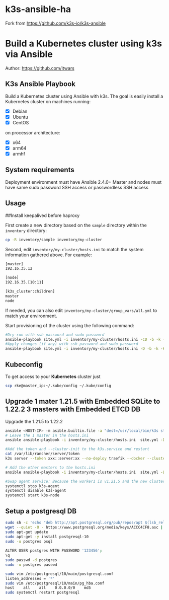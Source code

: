 
# k3s-ansible-ha
Fork from https://github.com/k3s-io/k3s-ansible

# Build a Kubernetes cluster using k3s via Ansible

Author: <https://github.com/itwars>

## K3s Ansible Playbook

Build a Kubernetes cluster using Ansible with k3s. The goal is easily install a Kubernetes cluster on machines running:

- [X] Debian
- [X] Ubuntu
- [X] CentOS

on processor architecture:

- [X] x64
- [X] arm64
- [X] armhf

## System requirements

Deployment environment must have Ansible 2.4.0+
Master and nodes must have same sudo password SSH access or passwordless SSH access

## Usage

##Install keepalived before haproxy

First create a new directory based on the `sample` directory within the `inventory` directory:

```bash
cp -R inventory/sample inventory/my-cluster
```

Second, edit `inventory/my-cluster/hosts.ini` to match the system information gathered above. For example:

```bash
[master]
192.16.35.12

[node]
192.16.35.[10:11]

[k3s_cluster:children]
master
node
```

If needed, you can also edit `inventory/my-cluster/group_vars/all.yml` to match your environment.

Start provisioning of the cluster using the following command:

```bash
#Dry-run with ssh password and sudo password
ansible-playbook site.yml -i inventory/my-cluster/hosts.ini -CD -b -k -K
#Apply changes (if any) with ssh password and sudo password
ansible-playbook site.yml -i inventory/my-cluster/hosts.ini -D -b -k -K
```

## Kubeconfig

To get access to your **Kubernetes** cluster just

```bash
scp rke@master_ip:~/.kube/config ~/.kube/config
```

## Upgrade 1 mater 1.21.5 with Embedded SQLite to 1.22.2 3 masters with Embedded ETCD DB

Upgrade the 1.21.5 to 1.22.2

```bash
ansible <HOST-IP> -m asible.builtin.file -a "dest=/usr/local/bin/k3s state=absent"
# Leave the 1 master in the hosts.ini
ansible ansible-playbook -i inventory/my-cluster/hosts.ini  site.yml -D -b -k -K

#Add the token and --cluster-init to the k3s.service and restart
cat /var/lib/rancher/server/token
k3s server --token xxx::server:xx --no-deploy traefik --docker --cluster-init

# Add the other masters to the hosts.ini
ansible ansible-playbook -i inventory/my-cluster/hosts.ini  site.yml -D -b -k -K

#Swap agent service: Because the worker1 is v1.21.5 and the new cluster can't get the mertics about it, it's using the k3s-agent.service,login the worker1
systemctl stop k3s-agent
systemctl disable k3s-agent
systemctl start k3s-node
```

## Setup a postgresql DB

```bash
sudo sh -c 'echo "deb http://apt.postgresql.org/pub/repos/apt $(lsb_release -cs)-pgdg main" > /etc/apt/sources.list.d/pgdg.list'
wget --quiet -O - https://www.postgresql.org/media/keys/ACCC4CF8.asc | sudo apt-key add -
sudo apt-get update
sudo apt-get -y install postgresql-10
sudo -u postgres psql
 
ALTER USER postgres WITH PASSWORD '123456'; 
\q
sudo passwd -d postgres
sudo -u postgres passwd

sudo vim /etc/postgresql/10/main/postgresql.conf
listen_addresses = '*'
sudo vim /etc/postgresql/10/main/pg_hba.conf
host    all    all    0.0.0.0/0    md5
sudo systemctl restart postgresql
```
